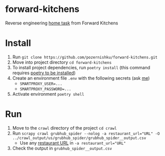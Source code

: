 # forward-kitchens
Reverse engineering [home task](https://forwardkitchens.notion.site/forwardkitchens/Reverse-Engineering-Take-Home-Assignment-a15843a2763f4bc6a9ee554f57ff2720)
from Forward Kitchens

# Install
1. Run ```git clone https://github.com/pozernishku/forward-kitchens.git```
2. Move into project directory ```cd forward-kitchens```
3. To install project dependencies, run ```poetry install``` (this command requires [poetry to be installed](https://python-poetry.org/docs/#installation))
4. Create an environment file ```.env``` with the following secrets (ask [me](https://t.me/zackushka))
   - ```SMARTPROXY_USER=...```
   - ```SMARTPROXY_PASSWORD=...```
5. Activate environment ```poetry shell```

# Run
1. Move to the ```crawl``` directory of the project ```cd crawl```
2. Run ```scrapy crawl grubhub_spider --nolog -a restaurant_url="URL" -O ../crawl_output/us/grubhub_spider/grubhub_spider__output.csv```
   - Use any [restaurant URL](https://www.grubhub.com/restaurant/mezeh-optimist-hall-340-e-16th-st-unit-r201-charlotte/2809951) in ```-a restaurant_url="URL"```
3. Check the output in ```grubhub_spider__output.csv```
